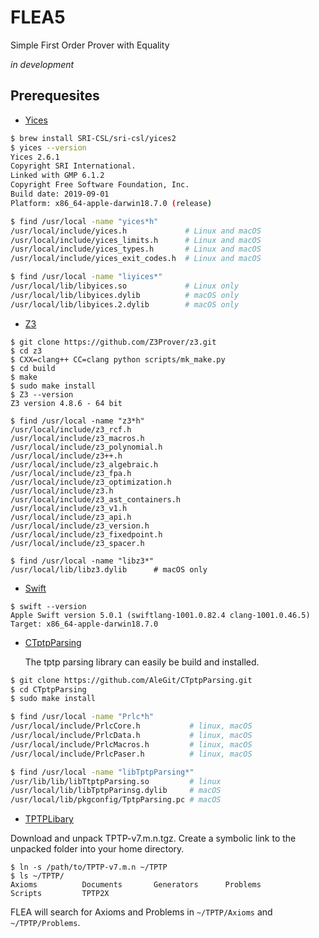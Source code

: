# FLEA5
Simple First Order Prover with Equality

_in development_

## Prerequesites

- [Yices](http://yices.csl.sri.com)

```Bash
$ brew install SRI-CSL/sri-csl/yices2
$ yices --version
Yices 2.6.1
Copyright SRI International.
Linked with GMP 6.1.2
Copyright Free Software Foundation, Inc.
Build date: 2019-09-01
Platform: x86_64-apple-darwin18.7.0 (release)

$ find /usr/local -name "yices*h"
/usr/local/include/yices.h             # Linux and macOS
/usr/local/include/yices_limits.h      # Linux and macOS
/usr/local/include/yices_types.h       # Linux and macOS
/usr/local/include/yices_exit_codes.h  # Linux and macOS

$ find /usr/local -name "liyices*"
/usr/local/lib/libyices.so             # Linux only
/usr/local/lib/libyices.dylib          # macOS only
/usr/local/lib/libyices.2.dylib        # macOS only
```

- [Z3](https://github.com/Z3Prover/z3)

```
$ git clone https://github.com/Z3Prover/z3.git
$ cd z3
$ CXX=clang++ CC=clang python scripts/mk_make.py
$ cd build
$ make
$ sudo make install
$ Z3 --version
Z3 version 4.8.6 - 64 bit

$ find /usr/local -name "z3*h"
/usr/local/include/z3_rcf.h
/usr/local/include/z3_macros.h
/usr/local/include/z3_polynomial.h
/usr/local/include/z3++.h
/usr/local/include/z3_algebraic.h
/usr/local/include/z3_fpa.h
/usr/local/include/z3_optimization.h
/usr/local/include/z3.h
/usr/local/include/z3_ast_containers.h
/usr/local/include/z3_v1.h
/usr/local/include/z3_api.h
/usr/local/include/z3_version.h
/usr/local/include/z3_fixedpoint.h
/usr/local/include/z3_spacer.h

$ find /usr/local -name "libz3*"
/usr/local/lib/libz3.dylib      # macOS only
```

- [Swift](https://swift.org/)
```
$ swift --version
Apple Swift version 5.0.1 (swiftlang-1001.0.82.4 clang-1001.0.46.5)
Target: x86_64-apple-darwin18.7.0
```

- [CTptpParsing](/https://github.com/AleGit/CTptpParsing)

    The tptp parsing library can easily be build and installed.
```Bash
$ git clone https://github.com/AleGit/CTptpParsing.git
$ cd CTptpParsing
$ sudo make install

$ find /usr/local -name "Prlc*h"
/usr/local/include/PrlcCore.h           # linux, macOS
/usr/local/include/PrlcData.h           # linux, macOS
/usr/local/include/PrlcMacros.h         # linux, macOS
/usr/local/include/PrlcPaser.h          # linux, macOS

$ find /usr/local -name "libTptpParsing*"
/usr/lib/lib/libTtptpParsing.so         # linux
/usr/local/lib/libTptpParinsg.dylib     # macOS
/usr/local/lib/pkgconfig/TptpParsing.pc # macOS
```

- [TPTPLibary](http://www.tptp.org)

Download and unpack TPTP-v7.m.n.tgz.
Create a symbolic link to the unpacked folder into your home directory.
```
$ ln -s /path/to/TPTP-v7.m.n ~/TPTP
$ ls ~/TPTP/
Axioms          Documents       Generators      Problems        Scripts         TPTP2X
```

FLEA will search for Axioms and Problems in `~/TPTP/Axioms` and `~/TPTP/Problems`.

